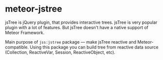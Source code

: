 # meteor-jstree

jsTree is jQuery plugin, that provides interactive trees. jsTree is very popular plugin with a lot of features. But jsTree doesn't have a native support of Meteor Framework.

Main purpose of `jss:jstree` package — make jsTree reactive and Meteor-compatible. Using this package you can build tree from reactive data source (Collection, ReactiveVar, Session, ReactiveObject, etc).
